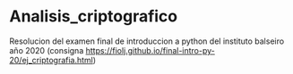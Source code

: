 # Analisis_criptografico
Resolucion del examen final de introduccion a python del instituto balseiro año 2020 (consigna https://fiolj.github.io/final-intro-py-20/ej_criptografia.html)
